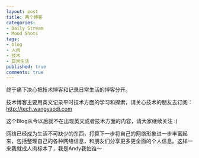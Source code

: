 ```yaml
---
layout: post
title: 两个博客
categories:
- Daily Stream
- Mood Shots
tags:
- blog
- 人肉
- 技术
- 日常生活
published: true
comments: true
---
```

<p>终于痛下决心把技术博客和记录日常生活的博客分开。</p>

<p>技术博客主要用英文记录平时技术方面的学习和探索，请关心技术的朋友去订阅：<a href="http://tech.wangyaodi.com">http://tech.wangyaodi.com</a></p>

<p>这个Blog从今以后就不在出现英文或者技术方面的内容，请大家继续关注 :)</p>

<p>网络已经成为生活不可缺少的东西，打算下一步将自己的网络形象进一步丰富起来，包括整理自己的各种网络信息，和朋友们分享更多更全面的个人信息。这样一来我就成人肉标本了，我是Andy我怕谁～</p>
